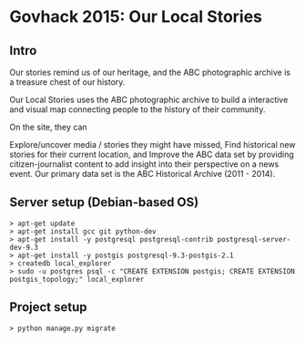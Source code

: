 Govhack 2015: Our Local Stories
======================================================

## Intro
Our stories remind us of our heritage, and the ABC photographic archive is a treasure chest of our history.

Our Local Stories uses the ABC photographic archive to build a interactive and visual map connecting people to the history of their community.

On the site, they can

Explore/uncover media / stories they might have missed,
Find historical new stories for their current location, and
Improve the ABC data set by providing citizen-journalist content to add insight into their perspective on a news event.
Our primary data set is the ABC Historical Archive (2011 - 2014).


## Server setup (Debian-based OS)

```
> apt-get update
> apt-get install gcc git python-dev
> apt-get install -y postgresql postgresql-contrib postgresql-server-dev-9.3 
> apt-get install -y postgis postgresql-9.3-postgis-2.1
> createdb local_explorer
> sudo -u postgres psql -c "CREATE EXTENSION postgis; CREATE EXTENSION postgis_topology;" local_explorer
```

## Project setup

```
> python manage.py migrate
```
